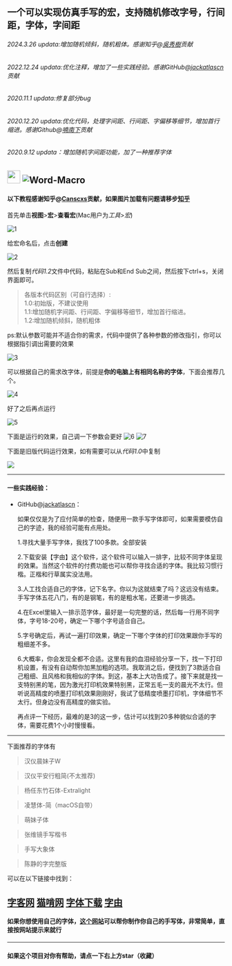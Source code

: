 ## 一个可以实现仿真手写的宏，支持随机修改字号，行间距，字体，字间距
###### 2024.3.26 updata:增加随机倾斜，随机粗体。感谢知乎@[吳秀樹](https://www.zhihu.com/people/WU-Veda)贡献
###### 2022.12.24 updata:优化注释，增加了一些实践经验。感谢GitHub@[jackatlascn](https://github.com/jackatlascn)贡献
###### 2020.11.1  updata:修复部分bug
###### 2020.12.20 updata:优化代码，处理字间距、行间距、字偏移等细节，增加首行缩进。感谢Github@[喃南下](https://github.com/Airomeo)贡献
###### 2020.9.12  updata：增加随机字间距功能，加了一种推荐字体
[<img src="https://api.gitsponsors.com/api/badge/img?id=285808323" height="30">](https://api.gitsponsors.com/api/badge/link?p=pfXXfn/Ovg8BeBHG34aHSbhFjEJ1ya63uMLplcGX+9OKxO4hmwfGe4xci28edjCJilSaJSTiEklbh2SUzp0q8G4BZ0Ns+J21OgMaOjg8PaM/OOpU0/AeWpmAc6egnzEcVkRSZewQhNhMi9guuP4YDg==)
![Word-Macro](https://socialify.git.ci/zhaoruheng/Word-Macro/image?font=Inter&forks=1&issues=1&owner=1&pattern=Signal&pulls=1&stargazers=1&theme=Light)
---
#### 以下教程感谢知乎@[Canscxs](https://www.zhihu.com/people/cans-18-32)贡献，如果图片加载有问题请移步[知乎](https://zhuanlan.zhihu.com/p/338196683)

首先单击**视图**>**宏**>**查看宏**(Mac用户为*工具*>*宏*)

![1](https://github.com/zhaoruheng/Word-Macro/blob/master/image/1.jpg?raw=true)

给宏命名后，点击**创建**

![2](https://github.com/zhaoruheng/Word-Macro/blob/master/image/2.jpg?raw=true)

然后复制*代码1.2*文件中代码，粘贴在Sub和End Sub之间，然后按下ctrl+s，关闭界面即可。

>各版本代码区别（可自行选择）:  
>1.0:初始版，不建议使用  
>1.1:增加随机字间距、行间距、字偏移等细节，增加首行缩进。  
>1.2:增加随机倾斜，随机粗体

ps:默认参数可能并不适合你的需求，代码中提供了各种参数的修改指引，你可以根据指引调出需要的效果

![3](https://github.com/zhaoruheng/Word-Macro/blob/master/image/3.jpg?raw=true)

可以根据自己的需求改字体，前提是**你的电脑上有相同名称的字体**，下面会推荐几个。

![4](https://github.com/zhaoruheng/Word-Macro/blob/master/image/4.jpg?raw=true)

好了之后再点运行

![5](https://github.com/zhaoruheng/Word-Macro/blob/master/image/5.jpg?raw=true)

下面是运行的效果，自己调一下参数会更好
![6](https://github.com/zhaoruheng/Word-Macro/blob/master/image/6.png?raw=true)
![7](https://github.com/zhaoruheng/Word-Macro/blob/master/image/7.png?raw=true)

下面是旧版代码运行效果，如有需要可以从*代码1.0*中复制

![](https://s1.ax1x.com/2020/08/08/a5NtP0.jpg)

---
#### 一些实践经验：

*   GitHub@[jackatlascn](https://github.com/jackatlascn)：
      
      如果仅仅是为了应付简单的检查，随便用一款手写字体即可，如果需要模仿自己的字迹，我的经验可能有点用处。

      1.寻找大量手写字体，我找了100多款。全部安装

      2.下载安装【字由】这个软件，这个软件可以输入一排字，比较不同字体呈现的效果。当然这个软件的付费功能也可以帮你寻找合适的字体。我比较习惯行楷。正楷和行草属实没法用。

      3.人工找合适自己的字体，记下名字。你以为这就结束了吗？这远没有结束。手写字体五花八门，有的是钢笔，有的是粗水笔，还要进一步挑选。

      4.在Excel里输入一排示范字体，最好是一句完整的话，然后每一行用不同字体，字号18-20号，确定一下哪个字号适合自己。

      5.字号确定后，再试一遍打印效果，确定一下哪个字体的打印效果跟你手写的粗细差不多。

      6.大概率，你会发现全都不合适。这里有我的血泪经验分享一下，找一下打印机设置，有没有自动帮你加黑加粗的选项。我取消之后，便找到了3款适合自己粗细、且风格和我相似的字体。到这，基本上大功告成了。接下来就是找一支特别黑的笔，因为激光打印机效果特别黑，正常五毛一支的晨光不太行。但听说高精度的喷墨打印机效果刚刚好，我试了低精度喷墨打印机，字体细节不太行。但身边没有高精度的做实验。

      再点评一下经历，最难的是3的这一步，估计可以找到20多种貌似合适的字体，需要花费1个小时慢慢看。

---

下面推荐的字体有

>汉仪晨妹子W

>汉仪平安行粗简(不太推荐)

>杨任东竹石体-Extralight

>凌慧体-简（macOS自带）

>萌妹子体

>张维镜手写楷书

>手写大象体

>陈静的字完整版

可以在以下链接中找到：

[字客网](https://www.fontke.com/)
[猫啃网](https://www.maoken.com/)
[字体下载](https://www.qiuziti.com/)
[字由](http://www.hellofont.cn)
---
#### 如果你想使用自己的字体，[这个网站](http://59.108.48.27/flexifont-chn/login/)可以帮你制作你自己的手写体，非常简单，直接按网站提示来就行
---
#### 如果这个项目对你有帮助，请点一下右上方star（收藏）
